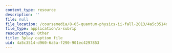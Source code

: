 ```yaml
---
content_type: resource
description: ''
file: null
file_location: /coursemedia/8-05-quantum-physics-ii-fall-2013/4a5c3514d9606a5af290901ec4297853_xieyFMfX-Ao.srt
file_type: application/x-subrip
resourcetype: Other
title: 3play caption file
uid: 4a5c3514-d960-6a5a-f290-901ec4297853
---
```

